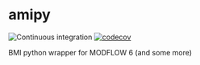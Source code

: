 # amipy

![Continuous integration](https://github.com/Deltares/amipy/workflows/Continuous%20integration/badge.svg)
[![codecov](https://codecov.io/gh/Deltares/amipy/branch/develop/graph/badge.svg)](https://codecov.io/gh/Deltares/amipy)


BMI python wrapper for MODFLOW 6 (and some more)

